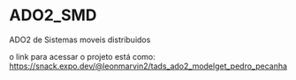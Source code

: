 # ADO2_SMD
ADO2 de Sistemas moveis distribuidos


o link para acessar o projeto está como:
https://snack.expo.dev/@leonmarvin2/tads_ado2_modelget_pedro_pecanha
